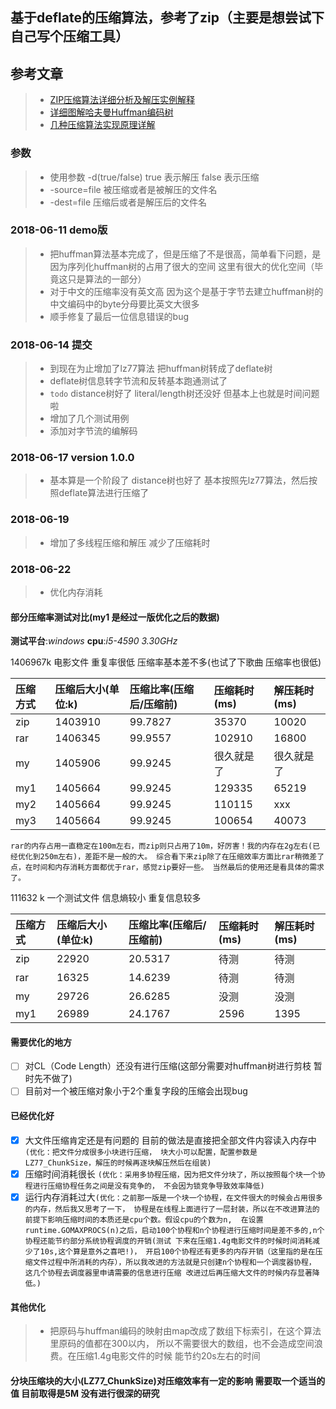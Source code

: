 ## 基于deflate的压缩算法，参考了zip（主要是想尝试下自己写个压缩工具）

## 参考文章
> - [ZIP压缩算法详细分析及解压实例解释](https://www.cnblogs.com/esingchan/p/3958962.html)
> - [详细图解哈夫曼Huffman编码树](https://blog.csdn.net/FX677588/article/details/70767446)
> - [几种压缩算法实现原理详解](https://blog.csdn.net/ghevinn/article/details/45747465)

### 参数
> - 使用参数 -d(true/false) true 表示解压 false 表示压缩  
> - -source=file 被压缩或者是被解压的文件名
> - -dest=file 压缩后或者是解压后的文件名

### 2018-06-11  demo版

> - 把huffman算法基本完成了，但是压缩了不是很高，简单看下问题，是因为序列化huffman树的占用了很大的空间 这里有很大的优化空间（毕竟这只是算法的一部分）
> - 对于中文的压缩率没有英文高  因为这个是基于字节去建立huffman树的 中文编码中的byte分母要比英文大很多
> - 顺手修复了最后一位信息错误的bug

### 2018-06-14 提交

> - 到现在为止增加了lz77算法 把huffman树转成了deflate树
> - deflate树信息转字节流和反转基本跑通测试了
> - `todo` distance树好了 literal/length树还没好 但基本上也就是时间问题啦
> - 增加了几个测试用例
> - 添加对字节流的编解码

### 2018-06-17 version 1.0.0

> - 基本算是一个阶段了 distance树也好了 基本按照先lz77算法，然后按照deflate算法进行压缩了

### 2018-06-19

>- 增加了多线程压缩和解压 减少了压缩耗时

### 2018-06-22

>- 优化内存消耗

#### 部分压缩率测试对比(my1 是经过一版优化之后的数据)

 __测试平台__:_windows_  __cpu__:_i5-4590 3.30GHz_

1406967k 电影文件 重复率很低 压缩率基本差不多(也试了下歌曲 压缩率也很低)

|压缩方式|压缩后大小(单位:k)|压缩比率(压缩后/压缩前)|压缩耗时(ms)|解压耗时(ms)|
|:--|:--|:--|:--|:--|
| zip | 1403910 | 99.7827|35370|10020|
| rar | 1406345 | 99.9557 |102910|16800|
| my | 1405906 | 99.9245 |很久就是了|很久就是了|
| my1 | 1405664 | 99.9245 |129335|65219|
| my2 | 1405664 | 99.9245 |110115|xxx|
| my3 | 1405664 | 99.9245 |100654|40073|

  `rar的内存占用一直稳定在100m左右，而zip则只占用了10m，好厉害！我的内存在2g左右(已经优化到250m左右)，差距不是一般的大。
  综合看下来zip除了在压缩效率方面比rar稍微差了点，在时间和内存消耗方面都优于rar，感觉zip要好一些。
  当然最后的使用还是看具体的需求了。`

111632  k 一个测试文件 信息熵较小 重复信息较多

|压缩方式|压缩后大小(单位:k)|压缩比率(压缩后/压缩前)|压缩耗时(ms)|解压耗时(ms)|
|:--|:--|:--|:--|:--|
| zip | 22920 | 20.5317|待测|待测|
| rar | 16325 | 14.6239 |待测|待测|
| my | 29726 | 26.6285 |没测|没测|
| my1 | 26989 | 24.1767 |2596|1395|


#### 需要优化的地方
- [ ] 对CL（Code Length）还没有进行压缩(这部分需要对huffman树进行剪枝 暂时先不做了)
- [ ] 目前对一个被压缩对象小于2个重复字段的压缩会出现bug

#### 已经优化好
- [x] 大文件压缩肯定还是有问题的 目前的做法是直接把全部文件内容读入内存中`(优化：把文件分成很多小块进行压缩，
块大小可以配置，配置参数是LZ77_ChunkSize，解压的时候再逐块解压然后在组装)`
- [x] 压缩时间消耗很长 `(优化：采用多协程压缩，因为把文件分块了，所以按照每个块一个协程进行压缩协程任务之间是没有竞争的，
不会因为锁竞争导致效率降低)`
- [x] 运行内存消耗过大`(优化：之前那一版是一个块一个协程，在文件很大的时候会占用很多的内存，然后我又思考了一下，
协程是在线程上面进行了一层封装，所以在不改进算法的前提下影响压缩时间的本质还是cpu个数。假设cpu的个数为n, 
在设置runtime.GOMAXPROCS(n)之后，启动100个协程和n个协程进行压缩时间是差不多的,n个协程还能节约部分系统协程调度的开销(测试
下来在压缩1.4g电影文件的时候时间消耗减少了10s,这个算是意外之喜吧!)，
开启100个协程还有更多的内存开销（这里指的是在压缩文件过程中所消耗的内存），所以我改进的方法就是只创建n个协程和一个调度器协程，
这几个协程去调度器里申请需要的信息进行压缩 改进过后再压缩大文件的时候内存显著降低。)`

#### 其他优化
> - 把原码与huffman编码的映射由map改成了数组下标索引，在这个算法里原码的值都在300以内，
所以不需要很大的数组，也不会造成空间浪费。在压缩1.4g电影文件的时候 能节约20s左右的时间

#### 分块压缩块的大小(LZ77_ChunkSize)对压缩效率有一定的影响 需要取一个适当的值 目前取得是5M 没有进行很深的研究 